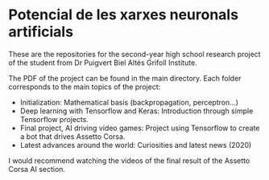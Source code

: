 # Potencial de les xarxes neuronals artificials
These are the repositories for the second-year high school research project of the student from Dr Puigvert Biel Altés Grifoll Institute.

The PDF of the project can be found in the main directory. Each folder corresponds to the main topics of the project:
* Initialization: Mathematical basis (backpropagation, perceptron...)
* Deep learning with Tensorflow and Keras: Introduction through simple Tensorflow projects.
* Final project, AI driving video games: Project using Tensorflow to create a bot that drives Assetto Corsa.
* Latest advances around the world: Curiosities and latest news (2020)

I would recommend watching the videos of the final result of the Assetto Corsa AI section.
